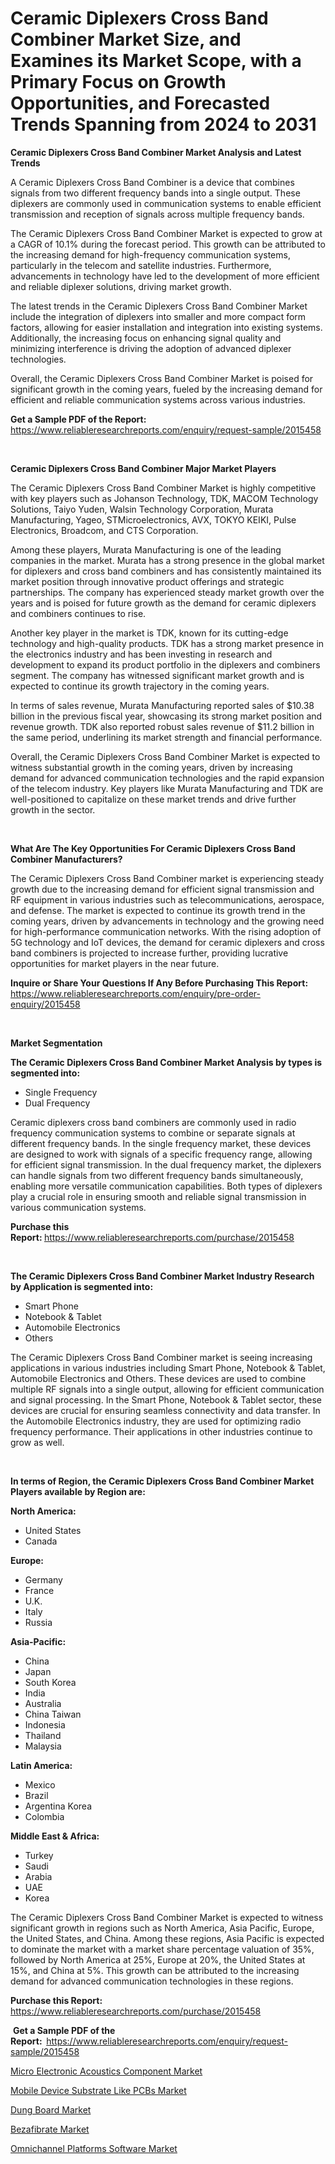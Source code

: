 <p><h1>Ceramic Diplexers Cross Band Combiner Market Size, and Examines its Market Scope, with a Primary Focus on Growth Opportunities, and Forecasted Trends Spanning from 2024 to 2031</h1></p><p><strong>Ceramic Diplexers Cross Band Combiner Market Analysis and Latest Trends</strong></p>
<p><p>A Ceramic Diplexers Cross Band Combiner is a device that combines signals from two different frequency bands into a single output. These diplexers are commonly used in communication systems to enable efficient transmission and reception of signals across multiple frequency bands.</p><p>The Ceramic Diplexers Cross Band Combiner Market is expected to grow at a CAGR of 10.1% during the forecast period. This growth can be attributed to the increasing demand for high-frequency communication systems, particularly in the telecom and satellite industries. Furthermore, advancements in technology have led to the development of more efficient and reliable diplexer solutions, driving market growth.</p><p>The latest trends in the Ceramic Diplexers Cross Band Combiner Market include the integration of diplexers into smaller and more compact form factors, allowing for easier installation and integration into existing systems. Additionally, the increasing focus on enhancing signal quality and minimizing interference is driving the adoption of advanced diplexer technologies.</p><p>Overall, the Ceramic Diplexers Cross Band Combiner Market is poised for significant growth in the coming years, fueled by the increasing demand for efficient and reliable communication systems across various industries.</p></p>
<p><strong>Get a Sample PDF of the Report:&nbsp;</strong> <a href="https://www.reliableresearchreports.com/enquiry/request-sample/2015458">https://www.reliableresearchreports.com/enquiry/request-sample/2015458</a></p>
<p>&nbsp;</p>
<p><strong>Ceramic Diplexers Cross Band Combiner Major Market Players</strong></p>
<p><p>The Ceramic Diplexers Cross Band Combiner Market is highly competitive with key players such as Johanson Technology, TDK, MACOM Technology Solutions, Taiyo Yuden, Walsin Technology Corporation, Murata Manufacturing, Yageo, STMicroelectronics, AVX, TOKYO KEIKI, Pulse Electronics, Broadcom, and CTS Corporation. </p><p>Among these players, Murata Manufacturing is one of the leading companies in the market. Murata has a strong presence in the global market for diplexers and cross band combiners and has consistently maintained its market position through innovative product offerings and strategic partnerships. The company has experienced steady market growth over the years and is poised for future growth as the demand for ceramic diplexers and combiners continues to rise.</p><p>Another key player in the market is TDK, known for its cutting-edge technology and high-quality products. TDK has a strong market presence in the electronics industry and has been investing in research and development to expand its product portfolio in the diplexers and combiners segment. The company has witnessed significant market growth and is expected to continue its growth trajectory in the coming years.</p><p>In terms of sales revenue, Murata Manufacturing reported sales of $10.38 billion in the previous fiscal year, showcasing its strong market position and revenue growth. TDK also reported robust sales revenue of $11.2 billion in the same period, underlining its market strength and financial performance.</p><p>Overall, the Ceramic Diplexers Cross Band Combiner Market is expected to witness substantial growth in the coming years, driven by increasing demand for advanced communication technologies and the rapid expansion of the telecom industry. Key players like Murata Manufacturing and TDK are well-positioned to capitalize on these market trends and drive further growth in the sector.</p></p>
<p>&nbsp;</p>
<p><strong>What Are The Key Opportunities For Ceramic Diplexers Cross Band Combiner Manufacturers?</strong></p>
<p><p>The Ceramic Diplexers Cross Band Combiner market is experiencing steady growth due to the increasing demand for efficient signal transmission and RF equipment in various industries such as telecommunications, aerospace, and defense. The market is expected to continue its growth trend in the coming years, driven by advancements in technology and the growing need for high-performance communication networks. With the rising adoption of 5G technology and IoT devices, the demand for ceramic diplexers and cross band combiners is projected to increase further, providing lucrative opportunities for market players in the near future.</p></p>
<p><strong>Inquire or Share Your Questions If Any Before Purchasing This Report:</strong> <a href="https://www.reliableresearchreports.com/enquiry/pre-order-enquiry/2015458">https://www.reliableresearchreports.com/enquiry/pre-order-enquiry/2015458</a></p>
<p>&nbsp;</p>
<p><strong>Market Segmentation</strong></p>
<p><strong>The Ceramic Diplexers Cross Band Combiner Market Analysis by types is segmented into:</strong></p>
<p><ul><li>Single Frequency</li><li>Dual Frequency</li></ul></p>
<p><p>Ceramic diplexers cross band combiners are commonly used in radio frequency communication systems to combine or separate signals at different frequency bands. In the single frequency market, these devices are designed to work with signals of a specific frequency range, allowing for efficient signal transmission. In the dual frequency market, the diplexers can handle signals from two different frequency bands simultaneously, enabling more versatile communication capabilities. Both types of diplexers play a crucial role in ensuring smooth and reliable signal transmission in various communication systems.</p></p>
<p><strong>Purchase this Report:&nbsp;</strong><a href="https://www.reliableresearchreports.com/purchase/2015458">https://www.reliableresearchreports.com/purchase/2015458</a></p>
<p>&nbsp;</p>
<p><strong>The Ceramic Diplexers Cross Band Combiner Market Industry Research by Application is segmented into:</strong></p>
<p><ul><li>Smart Phone</li><li>Notebook & Tablet</li><li>Automobile Electronics</li><li>Others</li></ul></p>
<p><p>The Ceramic Diplexers Cross Band Combiner market is seeing increasing applications in various industries including Smart Phone, Notebook & Tablet, Automobile Electronics and Others. These devices are used to combine multiple RF signals into a single output, allowing for efficient communication and signal processing. In the Smart Phone, Notebook & Tablet sector, these devices are crucial for ensuring seamless connectivity and data transfer. In the Automobile Electronics industry, they are used for optimizing radio frequency performance. Their applications in other industries continue to grow as well.</p></p>
<p>&nbsp;</p>
<p><strong>In terms of Region, the Ceramic Diplexers Cross Band Combiner Market Players available by Region are:</strong></p>
<p>
    <p> <strong> North America: </strong>
        <ul>
            <li>United States</li>
            <li>Canada</li>
        </ul>
        </p> 
    <p> <strong> Europe: </strong>
        <ul>
            <li>Germany</li>
            <li>France</li>
            <li>U.K.</li>
            <li>Italy</li>
            <li>Russia</li>
        </ul>
        </p> 
    <p> <strong> Asia-Pacific: </strong>
        <ul>
            <li>China</li>
            <li>Japan</li>
            <li>South Korea</li>
            <li>India</li>
            <li>Australia</li>
            <li>China Taiwan</li>
            <li>Indonesia</li>
            <li>Thailand</li>
            <li>Malaysia</li>
        </ul>
        </p> 
    <p> <strong> Latin America: </strong>
        <ul>
            <li>Mexico</li>
            <li>Brazil</li>
            <li>Argentina Korea</li>
            <li>Colombia</li>
        </ul>
        </p> 
    <p> <strong> Middle East & Africa: </strong>
        <ul>
            <li>Turkey</li>
            <li>Saudi</li>
            <li>Arabia</li>
            <li>UAE</li>
            <li>Korea</li>
        </ul>
    </p>
    </p>
<p><p>The Ceramic Diplexers Cross Band Combiner Market is expected to witness significant growth in regions such as North America, Asia Pacific, Europe, the United States, and China. Among these regions, Asia Pacific is expected to dominate the market with a market share percentage valuation of 35%, followed by North America at 25%, Europe at 20%, the United States at 15%, and China at 5%. This growth can be attributed to the increasing demand for advanced communication technologies in these regions.</p></p>
<p><strong>Purchase this Report: </strong><a href="https://www.reliableresearchreports.com/purchase/2015458">https://www.reliableresearchreports.com/purchase/2015458</a></p>
<p>&nbsp;<strong>Get a Sample PDF of the Report:&nbsp;&nbsp;</strong><a href="https://www.reliableresearchreports.com/enquiry/request-sample/2015458">https://www.reliableresearchreports.com/enquiry/request-sample/2015458</a></p>
<p><strong></strong></p>
<p><p><a href="https://github.com/Airanohannonzb68e5pb53oc1/Market-Research-Report-List-1/blob/main/micro-electronic-acoustics-component-market.md">Micro Electronic Acoustics Component Market</a></p><p><a href="https://github.com/fiixsa/Market-Research-Report-List-1/blob/main/mobile-device-substrate-like-pcbs-market.md">Mobile Device Substrate Like PCBs Market</a></p><p><a href="https://changeable-paste-463.notion.site/Dung-Board-Market-Size-and-Growth-Market-Segmentation-Regional-and-Country-Breakdowns-and-Market--b505fecff8f24a2e9c30932abba32706">Dung Board Market</a></p><p><a href="https://view.publitas.com/reportprime-1/bezafibrate-market-research-report-forecasted-for-period-from-2024-2031-by-market-type-market-application-and-region/">Bezafibrate Market</a></p><p><a href="https://fuschia-pecorino-a6d.notion.site/Omnichannel-Platforms-Software-Market-Furnish-Information-about-Market-Size-Market-Share-Market-Dy-0ddabd7983034e9b8e930f2ec0d4448e">Omnichannel Platforms Software Market</a></p></p>